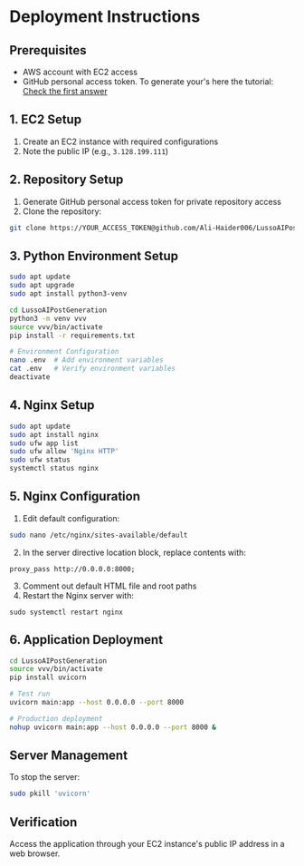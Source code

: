 # Deployment Instructions

## Prerequisites
- AWS account with EC2 access
- GitHub personal access token. To generate your's here the tutorial: [Check the first answer](https://stackoverflow.com/questions/2505096/clone-a-private-repository-github)


## 1. EC2 Setup
1. Create an EC2 instance with required configurations
2. Note the public IP (e.g., `3.128.199.111`)

## 2. Repository Setup
1. Generate GitHub personal access token for private repository access
2. Clone the repository:
```bash
git clone https://YOUR_ACCESS_TOKEN@github.com/Ali-Haider006/LussoAIPostGeneration.git
```

## 3. Python Environment Setup
```bash
sudo apt update
sudo apt upgrade
sudo apt install python3-venv

cd LussoAIPostGeneration
python3 -m venv vvv
source vvv/bin/activate
pip install -r requirements.txt

# Environment Configuration
nano .env  # Add environment variables
cat .env   # Verify environment variables
deactivate
```

## 4. Nginx Setup
```bash
sudo apt update
sudo apt install nginx
sudo ufw app list
sudo ufw allow 'Nginx HTTP'
sudo ufw status
systemctl status nginx
```

## 5. Nginx Configuration
1. Edit default configuration:
```bash
sudo nano /etc/nginx/sites-available/default
```
2. In the server directive location block, replace contents with:
```nginx
proxy_pass http://0.0.0.0:8000;
```
3. Comment out default HTML file and root paths
4. Restart the Nginx server with:
```nginx
sudo systemctl restart nginx
```

## 6. Application Deployment
```bash
cd LussoAIPostGeneration
source vvv/bin/activate
pip install uvicorn

# Test run
uvicorn main:app --host 0.0.0.0 --port 8000

# Production deployment
nohup uvicorn main:app --host 0.0.0.0 --port 8000 &
```

## Server Management
To stop the server:
```bash
sudo pkill 'uvicorn'
```

## Verification
Access the application through your EC2 instance's public IP address in a web browser.